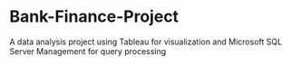# Bank-Finance-Project
A data analysis project using Tableau for visualization and Microsoft SQL Server Management for query processing
